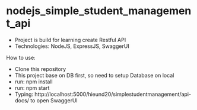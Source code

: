 # nodejs_simple_student_management_api
- Project is build for learning create Restful API 
- Technologies: NodeJS, ExpressJS, SwaggerUI

How to use:
- Clone this repository
- This project base on DB first, so need to setup Database on local
- run: npm install
- run: npm start
- Typing: http://localhost:5000/hieund20/simplestudentmanagement/api-docs/ to open SwaggerUI
